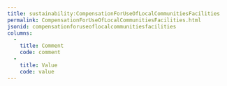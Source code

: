 ```yaml
---
title: sustainability:CompensationForUseOfLocalCommunitiesFacilities
permalink: CompensationForUseOfLocalCommunitiesFacilities.html
jsonid: compensationforuseoflocalcommunitiesfacilities
columns:
  - 
    title: Comment
    code: comment
  - 
    title: Value
    code: value
---
```

